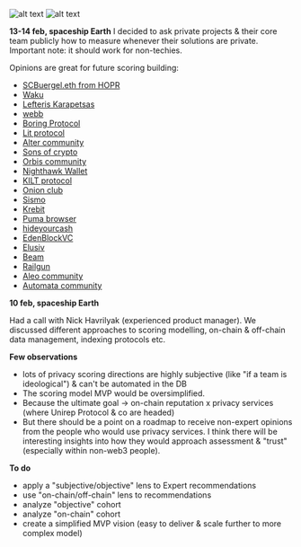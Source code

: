 ![alt text](https://github.com/Msiusko/web3privacy/blob/main/Web3privacynowplatform/Staticobjects/Screenshot%202023-02-10%20at%2015.46.03.png?raw=true)
![alt text](https://github.com/Msiusko/web3privacy/blob/main/Web3privacynowplatform/Staticobjects/Screenshot%202023-02-10%20at%2015.43.36.png?raw=true)

**13-14 feb, spaceship Earth**
I decided to ask private projects & their core team publicly how to measure whenever their solutions are private. Important note: it should work for non-techies.

Opinions are great for future scoring building:

- [SCBuergel.eth from HOPR](https://twitter.com/SCBuergel/status/1625424568314654723)
- [Waku](https://twitter.com/waku_org/status/1625276654624075778)
- [Lefteris Karapetsas](https://twitter.com/LefterisJP/status/1625269056365363200)
- [webb](https://twitter.com/webbprotocol/status/1625332620942008320)
- [Boring Protocol](https://twitter.com/BoringProtocol/status/1625322766462500864)
- [Lit protocol](https://twitter.com/LitProtocol/status/1625322308821811203)
- [Alter community](https://twitter.com/AnewbiZ007/status/1625278499606106112)
- [Sons of crypto](https://twitter.com/web3d3v/status/1625476576811839496)
- [Orbis community](https://twitter.com/BaptisteGreve/status/1625475768946946049)
- [Nighthawk Wallet](https://twitter.com/aiyadt/status/1625484422936989697)
- [KILT protocol](https://twitter.com/ingoruebe/status/1625500194816266240)
- [Onion club](https://twitter.com/onionclub_io/status/1625501848189939719)
- [Sismo](https://twitter.com/dhadrien_/status/1625488518696022019)
- [Krebit](https://twitter.com/KrebitID/status/1625508542391234565)
- [Puma browser](https://twitter.com/PumaBrowser/status/1625506944613249029)
- [hideyourcash](https://twitter.com/hideyourcash/status/1625509914805239808)
- [EdenBlockVC](https://twitter.com/cleanunicorn/status/1625513229152665600)
- [Elusiv](https://twitter.com/elusivprivacy/status/1625517643481374721)
- [Beam](https://twitter.com/maxnflaxl/status/1625518069769543683)
- [Railgun](https://twitter.com/therealjmj/status/1625581000829853734)
- [Aleo community](https://discord.com/channels/700454073459015690/700465638937722951/1075174751510732870)
- [Automata community](https://discord.com/channels/812990347114315786/812990347114315789/1075175812875161611)

**10 feb, spaceship Earth**

Had a call with Nick Havrilyak (experienced product manager). We discussed different approaches to scoring modelling, on-chain & off-chain data management, indexing protocols etc.

**Few observations**
- lots of privacy scoring directions are highly subjective (like "if a team is ideological") & can't be automated in the DB
- The scoring model MVP would be oversimplified.
- Because the ultimate goal -> on-chain reputation x privacy services (where Unirep Protocol & co are headed)
- But there should be a point on a roadmap to receive non-expert opinions from the people who would use privacy services. I think there will be interesting insights into how they would approach assessment & "trust" (especially within non-web3 people).

**To do**
- apply a "subjective/objective" lens to Expert recommendations
- use "on-chain/off-chain" lens to recommendations
- analyze "objective" cohort
- analyze "on-chain" cohort
- create a simplified MVP vision (easy to deliver & scale further to more complex model)
